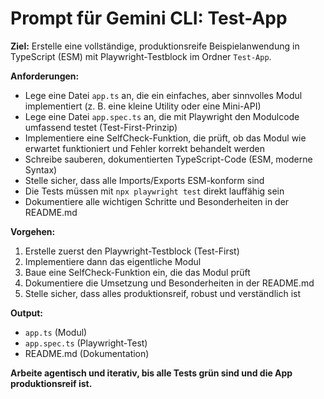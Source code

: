 # Prompt für Gemini CLI: Test-App

**Ziel:**
Erstelle eine vollständige, produktionsreife Beispielanwendung in TypeScript (ESM) mit Playwright-Testblock im Ordner `Test-App`.

**Anforderungen:**
- Lege eine Datei `app.ts` an, die ein einfaches, aber sinnvolles Modul implementiert (z. B. eine kleine Utility oder eine Mini-API)
- Lege eine Datei `app.spec.ts` an, die mit Playwright den Modulcode umfassend testet (Test-First-Prinzip)
- Implementiere eine SelfCheck-Funktion, die prüft, ob das Modul wie erwartet funktioniert und Fehler korrekt behandelt werden
- Schreibe sauberen, dokumentierten TypeScript-Code (ESM, moderne Syntax)
- Stelle sicher, dass alle Imports/Exports ESM-konform sind
- Die Tests müssen mit `npx playwright test` direkt lauffähig sein
- Dokumentiere alle wichtigen Schritte und Besonderheiten in der README.md

**Vorgehen:**
1. Erstelle zuerst den Playwright-Testblock (Test-First)
2. Implementiere dann das eigentliche Modul
3. Baue eine SelfCheck-Funktion ein, die das Modul prüft
4. Dokumentiere die Umsetzung und Besonderheiten in der README.md
5. Stelle sicher, dass alles produktionsreif, robust und verständlich ist

**Output:**
- `app.ts` (Modul)
- `app.spec.ts` (Playwright-Test)
- README.md (Dokumentation)

**Arbeite agentisch und iterativ, bis alle Tests grün sind und die App produktionsreif ist.**
